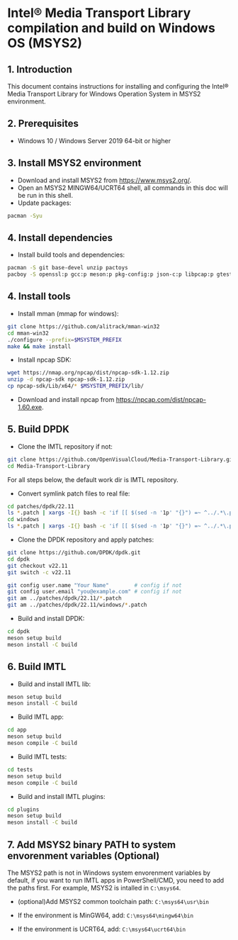 # Intel® Media Transport Library compilation and build on Windows OS (MSYS2)

## 1. Introduction

This document contains instructions for installing and configuring the Intel® Media Transport Library for Windows Operation System in MSYS2 environment.

## 2. Prerequisites

* Windows 10 / Windows Server 2019 64-bit or higher

## 3. Install MSYS2 environment

* Download and install MSYS2 from <https://www.msys2.org/>.
* Open an MSYS2 MINGW64/UCRT64 shell, all commands in this doc will be run in this shell.
* Update packages:

```bash
pacman -Syu
```

## 4. Install dependencies

* Install build tools and dependencies:

```bash
pacman -S git base-devel unzip pactoys
pacboy -S openssl:p gcc:p meson:p pkg-config:p json-c:p libpcap:p gtest:p SDL2:p SDL2_ttf:p dlfcn:p
```

## 4. Install tools

* Install mman (mmap for windows):

```bash
git clone https://github.com/alitrack/mman-win32
cd mman-win32
./configure --prefix=$MSYSTEM_PREFIX
make && make install
```

* Install npcap SDK:

```bash
wget https://nmap.org/npcap/dist/npcap-sdk-1.12.zip
unzip -d npcap-sdk npcap-sdk-1.12.zip
cp npcap-sdk/Lib/x64/* $MSYSTEM_PREFIX/lib/
```

* Download and install npcap from <https://npcap.com/dist/npcap-1.60.exe>.

## 5. Build DPDK

* Clone the IMTL repository if not:

```bash
git clone https://github.com/OpenVisualCloud/Media-Transport-Library.git
cd Media-Transport-Library
```

For all steps below, the default work dir is IMTL repository.

* Convert symlink patch files to real file:

```bash
cd patches/dpdk/22.11
ls *.patch | xargs -I{} bash -c 'if [[ $(sed -n '1p' "{}") =~ ^../.*\.patch$ ]]; then cp "$(cat "{}")" "{}"; fi'
cd windows
ls *.patch | xargs -I{} bash -c 'if [[ $(sed -n '1p' "{}") =~ ^../.*\.patch$ ]]; then cp "$(cat "{}")" "{}"; fi'
```

* Clone the DPDK repository and apply patches:

```bash
git clone https://github.com/DPDK/dpdk.git
cd dpdk
git checkout v22.11
git switch -c v22.11

git config user.name "Your Name"        # config if not
git config user.email "you@example.com" # config if not
git am ../patches/dpdk/22.11/*.patch
git am ../patches/dpdk/22.11/windows/*.patch
```

* Build and install DPDK:

```bash
cd dpdk
meson setup build
meson install -C build
```

## 6. Build IMTL

* Build and install IMTL lib:

```bash
meson setup build
meson install -C build
```

* Build IMTL app:

```bash
cd app
meson setup build
meson compile -C build
```

* Build IMTL tests:

```bash
cd tests
meson setup build
meson compile -C build
```

* Build and install IMTL plugins:

```bash
cd plugins
meson setup build
meson install -C build
```

## 7. Add MSYS2 binary PATH to system envorenment variables (Optional)

The MSYS2 path is not in Windows system envorenment variables by default, if you want to run IMTL apps in PowerShell/CMD, you need to add the paths first. For example, MSYS2 is intalled in `C:\msys64`.

* (optional)Add MSYS2 common toolchain path: `C:\msys64\usr\bin`

* If the environment is MinGW64, add: `C:\msys64\mingw64\bin`

* If the environment is UCRT64, add: `C:\msys64\ucrt64\bin`
